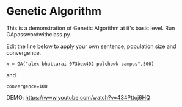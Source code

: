 # Genetic Algorithm

This is a demonstration of Genetic Algorithm at it's basic level.
Run GApasswordwithclass.py.

Edit the line below to apply your own sentence, population size and convergence.

```
x = GA("alex bhattarai 073bex402 pulchowk campus",500)
```
and 
```
convergence=100
```
 
DEMO: https://www.youtube.com/watch?v=434Pttoj6HQ 
